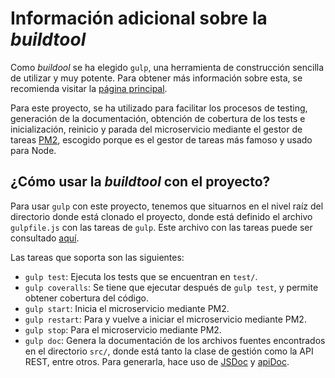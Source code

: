 # Información adicional sobre la _buildtool_

Como *buildool* se ha elegido `gulp`, una herramienta de
construcción sencilla de utilizar y muy potente. Para obtener
más información sobre esta, se recomienda visitar la [página principal](https://gulpjs.com/).

Para este proyecto, se ha utilizado para facilitar los procesos
de testing, generación de la documentación, obtención de cobertura
de los tests e inicialización, reinicio y parada del microservicio
mediante el gestor de tareas [PM2](https://pm2.keymetrics.io/),
escogido porque es el gestor de tareas más famoso y usado para
Node.

## ¿Cómo usar la _buildtool_ con el proyecto?

Para usar `gulp` con este proyecto, tenemos que situarnos en el
nivel raíz del directorio donde está clonado el proyecto, donde está
definido el archivo `gulpfile.js` con las tareas de `gulp`. Este archivo
con las tareas puede ser consultado [aquí](https://github.com/Vol0kin/Vocabulary/blob/master/gulpfile.js).

Las tareas que soporta son las siguientes:

* `gulp test`: Ejecuta los tests que se encuentran en `test/`.
* `gulp coveralls`: Se tiene que ejecutar después de `gulp test`, y permite
obtener cobertura del código.
* `gulp start`: Inicia el microservicio mediante PM2.
* `gulp restart`: Para y vuelve a iniciar el microservicio mediante PM2.
* `gulp stop`: Para el microservicio mediante PM2.
* `gulp doc`: Genera la documentación de los archivos fuentes encontrados en
el directorio `src/`, donde está tanto la clase de gestión como la API REST, entre
otros. Para generarla, hace uso de [JSDoc](https://jsdoc.app/about-getting-started.html)
y [apiDoc](https://apidocjs.com/).
